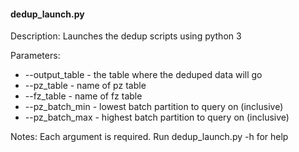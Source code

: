 #### dedup_launch.py
Description: Launches the dedup scripts using python 3

Parameters:
* --output_table - the table where the deduped data will go
* --pz_table - name of pz table
* --fz_table - name of fz table
* --pz_batch_min - lowest batch partition to query on (inclusive)
* --pz_batch_max - highest batch partition to query on (inclusive)

Notes:
Each argument is required. Run dedup_launch.py -h for help
